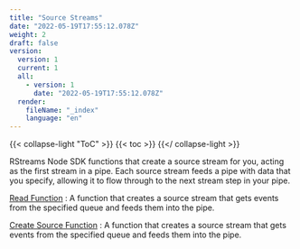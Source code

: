 ```yaml
---
title: "Source Streams"
date: "2022-05-19T17:55:12.078Z"
weight: 2
draft: false
version:
  version: 1
  current: 1
  all:
    - version: 1
      date: "2022-05-19T17:55:12.078Z"
  render:
    fileName: "_index"
    language: "en"
---
```


{{< collapse-light "ToC" >}}
{{< toc  >}}
{{</ collapse-light >}}

RStreams Node SDK functions that create a source stream for you, acting as the first stream in a pipe.  Each source stream feeds a pipe with data that 
you specify, allowing it to flow through to the next stream step in your pipe.

[Read Function](./read)
: A function that creates a source stream that gets events from the specified queue and feeds them into the pipe.

[Create Source Function](./createsource)
: A function that creates a source stream that gets events from the specified queue and feeds them into the pipe.